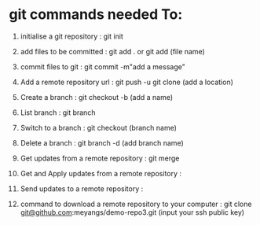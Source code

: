 # git commands needed To:

1. initialise a git repository : git init

2. add files to be committed : git add . or git add (file name)

3. commit files to git : git commit -m"add a message"

4. Add a remote repository url : git push -u git clone (add a location)

5. Create a branch : git checkout -b (add a name)

6. List branch : git branch

7. Switch to a branch : git checkout (branch name)

8. Delete a branch : git branch -d (add branch name)

9. Get updates from a remote repository : git merge

10. Get and Apply updates from a remote repository :

11. Send updates to a remote repository :

12. command to download a remote repository to your computer : git clone git@github.com:meyangs/demo-repo3.git (input your ssh public key)
